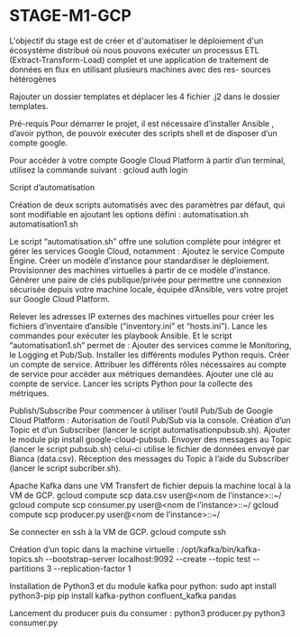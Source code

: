 # STAGE-M1-GCP
L'objectif du stage est de créer et d'automatiser le déploiement d'un écosystème distribué où nous pouvons exécuter un processus ETL (Extract-Transform-Load) complet et une application de traitement de données en flux en utilisant plusieurs machines avec des res- sources hétérogènes

Rajouter un dossier templates et déplacer les 4 fichier .j2 dans le dossier templates.

Pré-requis 
Pour démarrer le projet, il est nécessaire d’installer Ansible , d’avoir python, de pouvoir exécuter des scripts shell et de disposer d’un compte google.

Pour accéder à votre compte Google Cloud Platform à partir d’un terminal, utilisez la commande suivant : 
gcloud auth login

Script d’automatisation  

Création de deux scripts automatisés avec des paramètres par défaut, qui sont modifiable en ajoutant les options défini  : 
automatisation.sh
automatisation1.sh

Le script “automatisation.sh” offre une solution complète pour intégrer et gérer les services Google Cloud, notamment : 
Ajoutez le service Compute Engine.
Créer un modèle d’instance pour standardiser le déploiement.
Provisionner des machines virtuelles à partir de ce modèle d’instance.
Générer une paire de clés publique/privée pour permettre une connexion sécurisée depuis votre machine locale, équipée d’Ansible, vers votre projet sur Google Cloud Platform.

Relever les adresses IP externes des machines virtuelles pour créer les fichiers d’inventaire d’ansible (“inventory.ini” et “hosts.ini”).
Lance les commandes pour exécuter les playbook Ansible.
Et le script “automatisation1.sh” permet de : 
Ajouter des services comme le Monitoring, le Logging et Pub/Sub.
Installer les différents modules Python requis.
Créer un compte de service.
Attribuer les différents rôles nécessaires au compte de service pour accéder aux métriques demandées.
Ajouter une clé au compte de service.
Lancer les scripts Python pour la collecte des métriques.

Publish/Subscribe
Pour commencer à utiliser l’outil Pub/Sub de Google Cloud Platform : 
Autorisation de l’outil Pub/Sub via la console.
Création d’un Topic et d’un Subscriber (lancer le script automatisationpubsub.sh).
Ajouter le module pip install google-cloud-pubsub.
Envoyer des messages au Topic (lancer le script pubsub.sh) celui-ci utilise le fichier de données envoyé par Bianca (data.csv).
Réception des messages du Topic à l’aide du Subscriber (lancer le script subcriber.sh).

Apache Kafka dans une VM
Transfert de fichier depuis la machine local à la VM de GCP.
gcloud compute scp data.csv user@<nom de l’instance>::~/
gcloud compute scp consumer.py user@<nom de l’instance>::~/
gcloud compute scp producer.py user@<nom de l’instance>::~/

Se connecter en ssh à la VM de GCP. 
gcloud compute ssh <NOMVM>

Création d’un topic dans la machine virtuelle : 
/opt/kafka/bin/kafka-topics.sh --bootstrap-server localhost:9092 --create --topic test --partitions 3 --replication-factor 1

Installation de Python3 et du module kafka pour python: 
sudo apt install python3-pip
pip install kafka-python confluent_kafka pandas

Lancement du producer puis du consumer : 
python3 producer.py
python3 consumer.py
